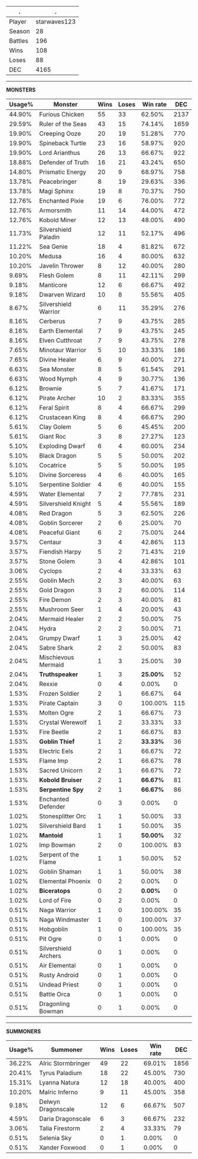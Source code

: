 .|.
|-|-
Player|starwaves123
Season|28
Battles|196
Wins|108
Loses|88
DEC|4165

---
**MONSTERS**

Usage%|Monster|Wins|Loses|Win rate|DEC|
-|-|-|-|-|-|
44.90%|Furious Chicken|55|33|62.50%|2137|
29.59%|Ruler of the Seas|43|15|74.14%|1659|
19.90%|Creeping Ooze|20|19|51.28%|770|
19.90%|Spineback Turtle|23|16|58.97%|920|
19.90%|Lord Arianthus|26|13|66.67%|922|
18.88%|Defender of Truth|16|21|43.24%|650|
14.80%|Prismatic Energy|20|9|68.97%|758|
13.78%|Peacebringer|8|19|29.63%|336|
13.78%|Magi Sphinx|19|8|70.37%|750|
12.76%|Enchanted Pixie|19|6|76.00%|772|
12.76%|Armorsmith|11|14|44.00%|472|
12.76%|Kobold Miner|12|13|48.00%|490|
11.73%|Silvershield Paladin|12|11|52.17%|496|
11.22%|Sea Genie|18|4|81.82%|672|
10.20%|Medusa|16|4|80.00%|632|
10.20%|Javelin Thrower|8|12|40.00%|280|
9.69%|Flesh Golem|8|11|42.11%|299|
9.18%|Manticore|12|6|66.67%|492|
9.18%|Dwarven Wizard|10|8|55.56%|405|
8.67%|Silvershield Warrior|6|11|35.29%|276|
8.16%|Cerberus|7|9|43.75%|285|
8.16%|Earth Elemental|7|9|43.75%|245|
8.16%|Elven Cutthroat|7|9|43.75%|278|
7.65%|Minotaur Warrior|5|10|33.33%|186|
7.65%|Divine Healer|6|9|40.00%|271|
6.63%|Sea Monster|8|5|61.54%|291|
6.63%|Wood Nymph|4|9|30.77%|136|
6.12%|Brownie|5|7|41.67%|171|
6.12%|Pirate Archer|10|2|83.33%|355|
6.12%|Feral Spirit|8|4|66.67%|299|
6.12%|Crustacean King|8|4|66.67%|290|
5.61%|Clay Golem|5|6|45.45%|200|
5.61%|Giant Roc|3|8|27.27%|123|
5.10%|Exploding Dwarf|6|4|60.00%|234|
5.10%|Black Dragon|5|5|50.00%|202|
5.10%|Cocatrice|5|5|50.00%|195|
5.10%|Divine Sorceress|4|6|40.00%|165|
5.10%|Serpentine Soldier|4|6|40.00%|155|
4.59%|Water Elemental|7|2|77.78%|231|
4.59%|Silvershield Knight|5|4|55.56%|189|
4.08%|Red Dragon|5|3|62.50%|226|
4.08%|Goblin Sorcerer|2|6|25.00%|70|
4.08%|Peaceful Giant|6|2|75.00%|244|
3.57%|Centaur|3|4|42.86%|113|
3.57%|Fiendish Harpy|5|2|71.43%|219|
3.57%|Stone Golem|3|4|42.86%|101|
3.06%|Cyclops|2|4|33.33%|63|
2.55%|Goblin Mech|2|3|40.00%|63|
2.55%|Gold Dragon|3|2|60.00%|114|
2.55%|Fire Demon|2|3|40.00%|81|
2.55%|Mushroom Seer|1|4|20.00%|43|
2.04%|Mermaid Healer|2|2|50.00%|75|
2.04%|Hydra|2|2|50.00%|71|
2.04%|Grumpy Dwarf|1|3|25.00%|42|
2.04%|Sabre Shark|2|2|50.00%|83|
2.04%|Mischievous Mermaid|1|3|25.00%|39|
2.04%|**Truthspeaker**|1|3|**25.00%**|52|
2.04%|Rexxie|0|4|0.00%|0|
1.53%|Frozen Soldier|2|1|66.67%|64|
1.53%|Pirate Captain|3|0|100.00%|115|
1.53%|Molten Ogre|2|1|66.67%|73|
1.53%|Crystal Werewolf|1|2|33.33%|33|
1.53%|Fire Beetle|2|1|66.67%|83|
1.53%|**Goblin Thief**|1|2|**33.33%**|36|
1.53%|Electric Eels|2|1|66.67%|72|
1.53%|Flame Imp|2|1|66.67%|78|
1.53%|Sacred Unicorn|2|1|66.67%|72|
1.53%|**Kobold Bruiser**|2|1|**66.67%**|81|
1.53%|**Serpentine Spy**|2|1|**66.67%**|86|
1.53%|Enchanted Defender|0|3|0.00%|0|
1.02%|Stonesplitter Orc|1|1|50.00%|33|
1.02%|Silvershield Bard|1|1|50.00%|35|
1.02%|**Mantoid**|1|1|**50.00%**|32|
1.02%|Imp Bowman|2|0|100.00%|83|
1.02%|Serpent of the Flame|1|1|50.00%|52|
1.02%|Goblin Shaman|1|1|50.00%|38|
1.02%|Elemental Phoenix|0|2|0.00%|0|
1.02%|**Biceratops**|0|2|**0.00%**|0|
1.02%|Lord of Fire|0|2|0.00%|0|
0.51%|Naga Warrior|1|0|100.00%|35|
0.51%|Naga Windmaster|1|0|100.00%|37|
0.51%|Hobgoblin|1|0|100.00%|35|
0.51%|Pit Ogre|0|1|0.00%|0|
0.51%|Silvershield Archers|0|1|0.00%|0|
0.51%|Air Elemental|0|1|0.00%|0|
0.51%|Rusty Android|0|1|0.00%|0|
0.51%|Undead Priest|0|1|0.00%|0|
0.51%|Battle Orca|0|1|0.00%|0|
0.51%|Dragonling Bowman|0|1|0.00%|0|

---
**SUMMONERS**

Usage%|Summoner|Wins|Loses|Win rate|DEC|
-|-|-|-|-|-|
36.22%|Alric Stormbringer|49|22|69.01%|1856|
20.41%|Tyrus Paladium|18|22|45.00%|730|
15.31%|Lyanna Natura|12|18|40.00%|400|
10.20%|Malric Inferno|9|11|45.00%|358|
9.18%|Delwyn Dragonscale|12|6|66.67%|507|
4.59%|Daria Dragonscale|6|3|66.67%|232|
3.06%|Talia Firestorm|2|4|33.33%|79|
0.51%|Selenia Sky|0|1|0.00%|0|
0.51%|Xander Foxwood|0|1|0.00%|0|
